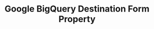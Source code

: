 ---
# -------------------------- #
#        CONTENT TYPE        #
# -------------------------- #

content-type: "api-form"
form-type: "destination"
key: "destination-form-properties-google-bigquery-object"


# -------------------------- #
#        OBJECT INFO         #
# -------------------------- #

title: "Google BigQuery Destination Form Property"
api-type: "bigquery_v2"
display-name: "Google BigQuery"

docs-name: "bigquery"
db-type: "bigquery"

description: |
  To set up a {{ form-property.display-name }} destination, users will need to:

  1. Create a Google Cloud Platform IAM service account
  2. Generate a JSON project key file

  Refer to our [{{ form-property.display-name }} documentation]({{ link.destinations.setup.bigquery | prepend: site.baseurl }}) for additional details.


# -------------------------- #
#      OBJECT ATTRIBUTES     #
# -------------------------- #

uses-common-fields: false
object-attributes:
  - name: "cloud_storage_location"
    type: "string"
    required: true
    read-only: false
    description: |
      The Google Cloud Storage (GCS) region to be used during the replication process. This setting determines the region of the internal GCS storage bucket Stitch will use to load data into {{ form-property.display-name }}.

      Accepted values are:

      {% for region in site.data.destinations.reference.bigquery.v2.region-list %}
      - {{ region.name | replace_regex: "^[^(]*","" | remove: "(" | remove: ")" | markdownify }}
      {% endfor %}
    value: |
      "US"

  - name: "loading_mode"
    type: "string"
    required: true
    read-only: false
    description: |
      Determines how Stitch handles changes to existing records when loading data into {{ form-property.display-name }}. **Note**: This value cannot be modified after the destination is created.

      Accepted values are:

      - `UPSERT`: Existing rows for which a Primary Key exists will be updated with the most recent version of the record from the source. With this option, only the most recent version of a record will exist in {{ form-property.display-name }}.

      - `APPEND_ONLY`: Existing rows aren’t updated. Newer versions of existing records are added as new rows to the end of tables. With this option, many versions of the record will exist in {{ form-property.display-name }}, capturing how a record changed over time.

      Refer to the [todo documentation]() for more info and examples.
    value: |
      "UPSERT"

  - name: "service_account_credentials"
    type: "object"
    required: true
    read-only: false
    description: |
      Details and credentials for the Google Cloud Platform (GCP) IAM service account Stitch will use to load data into {{ form-property.display-name }} from Google Cloud Storage (GCS).

      This data is generated when a [JSON project key file](https://cloud.google.com/iam/docs/creating-managing-service-account-keys){:target="new"} is created for the service account using the GCP Console. Refer to [todo]() for more info and instructions.
    value: |
      {
           "type": "service_account",
           "project_id": "<YOUR_PROJECT_ID>",
           "private_key_id": "<PRIVATE_KEY_ID>",
           "private_key": "-----BEGIN PRIVATE KEY-----<PRIVATE_KEY>-----END PRIVATE KEY-----",
           "client_email": "<EMAIL>@<PROJECT_ID>.iam.gserviceaccount.com",
           "client_id": "<CLIENT_ID>",
           "auth_uri": "https://accounts.google.com/o/oauth2/auth",
           "token_uri": "https://accounts.google.com/o/oauth2/token",
           "auth_provider_x509_cert_url": "https://www.googleapis.com/oauth2/v1/certs",
           "client_x509_cert_url": "https://www.googleapis.com/robot/v1/metadata/x509/<SERVICE_ACCOUNT_EMAIL>"
          }

    subattributes:
      - name: "type"
        type: "string"
        required: true
        read-only: false
        description: "This will be `service_account`."
        value: |
          "service_account"

      - name: "project_id"
        type: "string"
        required: true
        read-only: false
        description: "The ID of the project associated with the service account."
        value: |
          "<PROJECT_ID>"

      - name: "private_key_id"
        type: "string"
        required: true
        read-only: false
        description: "The ID of the private key."
        value: |
          "23sdiljasd29023908sdjlasdjasdf12be"

      - name: "private_key"
        type: "string"
        required: true
        read-only: false
        description: "The private key for the service account."
        value: |
          "-----BEGIN PRIVATE KEY-----<PRIVATE_KEY>-----END PRIVATE KEY-----"

      - name: "client_email"
        type: "string"
        required: true
        read-only: false
        description: "The service account email address."
        value: |
          "<EMAIL>@<PROJECT_ID>.iam.gserviceaccount.com"

      - name: "client_id"
        type: "string"
        required: true
        read-only: false
        description: "The client ID."
        value: |
          "<CLIENT_ID>"

      - name: "auth_uri"
        type: "string"
        required: true
        read-only: false
        description: "The auth URL for the service account."
        value: |
          "https://accounts.google.com/o/oauth2/auth"

      - name: "token_uri"
        type: "string"
        required: true
        read-only: false
        description: "The token URL for the service account."
        value: |
          "https://accounts.google.com/o/oauth2/token"

      - name: "auth_provider_x509_cert_url"
        type: "string"
        required: true
        read-only: false
        description: "The auth provider x509 cert URL for the service account."
        value: |
          "https://www.googleapis.com/oauth2/v1/certs"

      - name: "client_x509_cert_url"
        type: "string"
        required: true
        read-only: false
        description: "The client x509 cert URL for the service account."
        value: |
          "https://www.googleapis.com/robot/v1/metadata/x509/<SERVICE_ACCOUNT_EMAIL>"

  - name: "project_id"
    type: "string"
    required: true
    read-only: true
    description: |
      The ID of the project associated with the service account.
    value: |
      "<READ_ONLY_PROJECT_ID>"
---
